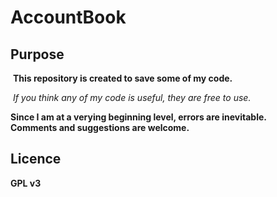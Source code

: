 # AccountBook
## Purpose<br>
  **This repository is created to save some of my code.<br>**
  
  *If you think any of my code is useful, they are free to use.<br>*
  
  **Since I am at a verying beginning level, errors are inevitable. <br>
    Comments and suggestions are welcome. <br>**

## Licence
 **GPL v3**
